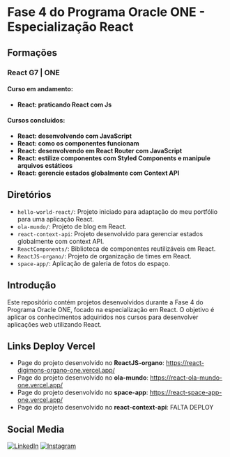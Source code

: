 # Fase 4 do Programa Oracle ONE - Especialização React

## Formações

### React G7 | ONE

#### Curso em andamento:

- **React: praticando React com Js**

#### Cursos concluídos:

- **React: desenvolvendo com JavaScript**
- **React: como os componentes funcionam**
- **React: desenvolvendo em React Router com JavaScript**
- **React: estilize componentes com Styled Components e manipule arquivos estáticos**
- **React: gerencie estados globalmente com Context API**

## Diretórios

- `hello-world-react/`: Projeto iniciado para adaptação do meu portfólio para uma aplicação React.
- `ola-mundo/`: Projeto de blog em React.
- `react-context-api`: Projeto desenvolvido para gerenciar estados globalmente com context API.
- `ReactComponents/`: Biblioteca de componentes reutilizáveis em React.
- `ReactJS-organo/`: Projeto de organização de times em React.
- `space-app/`: Aplicação de galeria de fotos do espaço.

## Introdução

Este repositório contém projetos desenvolvidos durante a Fase 4 do Programa Oracle ONE, focado na especialização em React. O objetivo é aplicar os conhecimentos adquiridos nos cursos para desenvolver aplicações web utilizando React.

## Links Deploy Vercel

- Page do projeto desenvolvido no **ReactJS-organo**: https://react-digimons-organo-one.vercel.app/
- Page do projeto desenvolvido no **ola-mundo**: https://react-ola-mundo-one.vercel.app/
- Page do projeto desenvolvido no **space-app**: https://react-space-app-one.vercel.app/
- Page do projeto desenvolvido no **react-context-api**: FALTA DEPLOY

## Social Media

[![LinkedIn](https://img.shields.io/badge/linkedin-%230077B5.svg?style=for-the-badge&logo=linkedin&logoColor=white)](https://linkedin.com/in/lucas-dickmann)
[![Instagram](https://img.shields.io/badge/Instagram-%23E4405F.svg?style=for-the-badge&logo=Instagram&logoColor=white)](https://instagram.com/luksdickmann)
